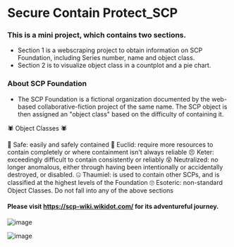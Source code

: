 # Secure Contain Protect_SCP
### This is a mini project, which contains two sections. 
- Section 1 is a webscraping project to obtain information on SCP Foundation, including Series number, name and object class. 
- Section 2 is to visualize object class in a countplot and a pie chart. 
 
### About SCP Foundation
- The SCP Foundation is a fictional organization documented by the web-based collaborative-fiction project of the same name. The SCP object is then assigned an "object class" based on the difficulty of containing it.  

🕷  Object Classes 🕷

🙂 Safe: easily and safely contained
🤔 Euclid: require more resources to contain completely or where containment isn't always reliable
😣 Keter: exceedingly difficult to contain consistently or reliably 
😵 Neutralized: no longer anomalous, either through having been intentionally or accidentally destroyed, or disabled.
🤐 Thaumiel: is used to contain other SCPs, and is classified at the highest levels of the Foundation
🙄 Esoteric: non-standard Object Classes. Do not fall into any of the above sections

#### Please visit https://scp-wiki.wikidot.com/ for its adventureful journey.

![image](https://user-images.githubusercontent.com/59931296/131261131-1abda099-9ae7-42e7-ba9f-d0a94d91cb48.png)

![image](https://user-images.githubusercontent.com/59931296/131523375-cf1481ac-8baa-47fa-9923-97e5bc150bb9.png)




